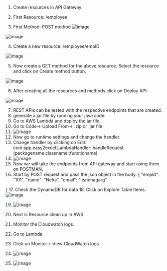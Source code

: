 
1. Create resources in API Gateway:

2. First Resource: /employee

3. First Method: POST method
![image](https://github.com/itsnehagarg/AWSProjects/assets/20385826/e4e8a51f-9f52-458f-b297-029fd7ef670f)

![image](https://github.com/itsnehagarg/AWSProjects/assets/20385826/374f0146-548a-4648-88df-5845fb5022f1)


4. Create a new resource: /employee/empID

![image](https://github.com/itsnehagarg/AWSProjects/assets/20385826/23c331c2-ea49-478b-b925-9110faca6173)

5. Now create a GET method for the above resource. Select the resource and click on Create method button.

![image](https://github.com/itsnehagarg/AWSProjects/assets/20385826/1ab52bdc-148f-478c-87c5-de2fe6c8df10)

6. After creating all the resources and methods click on Deploy API:

![image](https://github.com/itsnehagarg/AWSProjects/assets/20385826/2e22c988-af80-45db-a695-105585000489)

7. REST APIs can be tested with the respective endpoints that are created.
8. generate a jar file by running your java code.
9. Go to AWS Lambda and deploy the jar file.
10. Go to Code-> Upload From-> .zip or .jar file
11. ![image](https://github.com/itsnehagarg/AWSProjects/assets/20385826/f3fe4404-3e93-47eb-a68a-c9866c696ac6)
12. Now go to runtime settings and change the handler.
13. Change handler by clicking on Edit: com.app.easy2excel.LambdaHandler::handleRequest (packagename.classname::functioname)
14. ![image](https://github.com/itsnehagarg/AWSProjects/assets/20385826/10db074b-6cfe-4619-8bfd-0141290c9797)
15. Now we will take the endpoints from API gateway and start using them on POSTMAN.
16. Start by POST request and pass the json object in the body.
    {
    "empId": "101",
    "name": "Neha",
    "email": "itsnehagarg"

}
17. Check the DynamoDB for data
18. Click on Explore Table Items.
![image](https://github.com/itsnehagarg/AWSProjects/assets/20385826/5e68444d-9501-4cd1-823d-f1ef1f3d7f49)

19. ![image](https://github.com/itsnehagarg/AWSProjects/assets/20385826/5db8e388-d4a9-40a0-9688-50a6bb61fc71)
20. Next is Resource clean up in AWS.
21. Monitor the Cloudwatch logs.
22. Go to Lambda
23. Click on Monitor-> View CloudWatch logs
24. ![image](https://github.com/itsnehagarg/AWSProjects/assets/20385826/1ff21a50-5b61-4116-b4b3-5d4feb787821)

25. ![image](https://github.com/itsnehagarg/AWSProjects/assets/20385826/5b14f3ed-5468-4035-9d4c-273c0504e8da)








